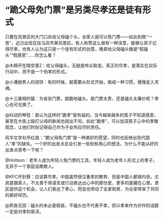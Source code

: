 # “跪父母免门票”是另类尽孝还是徒有形式

只要在风景区的大门口处给父母磕个头，全家人就可以免门票——如此别致“一景”，近日出现在驻马店市某风景区。有人称赞这么做有一种深意，能够让孩子记得尽孝，也有人认为这只是一个徒有形式的创意，晚辈给父母磕头像是“假磕头”“假感恩”……你怎么看？

@木棉开在晴空里Z：给父母磕头，无疑是哗众取宠。真正的尽孝，是落实在实际行动中，而不是一个伪孝的形式。

@小潘她男人的烧饼：有的时候，就需要从形式开始，做成一种习惯，慢慢走入灵魂。

@十三属相的猫：为省张门票，就跪地磕头。是门票太贵，还是磕头太廉价呢？孝心也可兑换了。

@抖动的琴弦：我认为这样的“跪孝”是有益的。当今越来越多的孩子不知道感恩，甚至在大街上殴打父母的新闻也层出不穷。如此“跪孝”，可以加深孩子心中的孝敬观念，让他们时刻记得自己作为子女所应尽的责任。

风华文学社毕红昌：“跪父母免门票”是一种美好的愿望，同时也反映出现代国人“孝”的缺失。一个好的出发点总会引发一些别有用心的想法，为什么不能从好的出发点思考一下呢？

@Holtson：老年人成为年轻人免门票的工具，年轻人成为老年人形式上的孝子，无异于一个家庭自欺欺人。

@KFC开封蔡：应该算尽孝。中国虽然很注重孝的教育，但是中国人都很内敛，尤其是跟家人，不太善于用语言或行动表达出心中的那份爱，更多的是藏在心里。景区提供这个机会，让人们表达了孝心，而且也带动了全家观景，为全家带来了共同的美好经历。

@夙夜无回：磕头的未必是假装，不磕头也不代表不孝。但以孝来作为炒作的话题一定是对孝的亵渎。